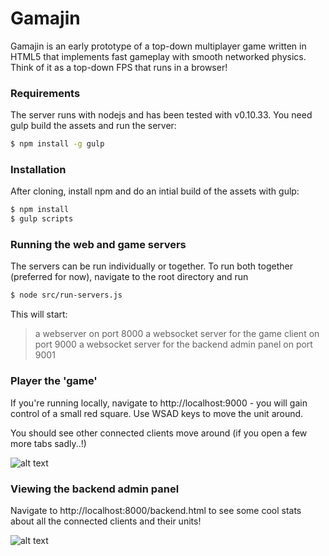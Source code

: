 # Gamajin

Gamajin is an early prototype of a top-down multiplayer game written in HTML5 that implements fast gameplay with smooth networked physics. Think of it as a top-down FPS that runs in a browser!

### Requirements

The server runs with nodejs and has been tested with v0.10.33. You need gulp build the assets and run the server:

```sh
$ npm install -g gulp
```

### Installation

After cloning, install npm and do an intial build of the assets with gulp:

```sh
$ npm install
$ gulp scripts
```

### Running the web and game servers

The servers can be run individually or together. To run both together (preferred for now), navigate to the root directory and run

```sh
$ node src/run-servers.js
```

This will start:

> a webserver on port 8000
> a websocket server for the game client on port 9000
> a websocket server for the backend admin panel on port 9001

### Player the 'game'

If you're running locally, navigate to http://localhost:9000 - you will gain control of a small red square. Use WSAD keys to move the unit around.

You should see other connected clients move around (if you open a few more tabs sadly..!)

![alt text](https://cloud.githubusercontent.com/assets/1318966/7122788/882b73f0-e215-11e4-89fe-9994d9a5a591.png "Screenshot of unit")

### Viewing the backend admin panel

Navigate to http://localhost:8000/backend.html to see some cool stats about all the connected clients and their units!

![alt text](https://cloud.githubusercontent.com/assets/1318966/7122803/9ffd88a6-e215-11e4-8aa1-5e4e341155b0.png "Screenshot of unit")
